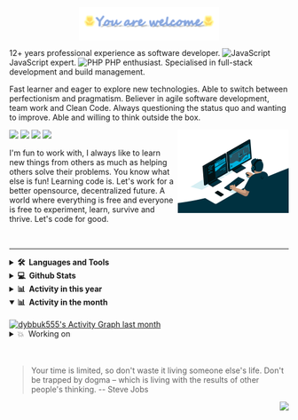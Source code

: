 <!-- Heading -->
<p align="center">
    <img align="center" width="50%" src="./assets/title.gif" /><br>
</p>

<p>
12+ years professional experience as software developer. <img src="https://profilinator.rishav.dev/skills-assets/javascript-original.svg" alt="JavaScript" height="20" /> JavaScript expert. <img src="https://profilinator.rishav.dev/skills-assets/php-original.svg" alt="PHP" height="30" /> PHP enthusiast. Specialised in full-stack development and build management.

Fast learner and eager to explore new technologies. Able to switch between perfectionism and pragmatism. Believer in agile software development, team work and Clean Code. Always questioning the status quo and wanting to improve. Able and willing to think outside the box.
</p>

<img align="right" width="200" src="./assets/developer.gif" />
<p>
  <a href="#"><img src="https://img.shields.io/badge/JavaScript-Expert-_.svg?logo=javascript"></a>
  <a href="#"><img src="https://img.shields.io/badge/PHP-Enthusiast-_.svg?logo=php"></a>
  <a href="#"><img src="https://img.shields.io/badge/TDD-Advocate-_.svg"></a>
  <a href="#"><img src="https://img.shields.io/badge/Clean%20Code-Evangelist-_.svg"></a>
</p>

<p>
I'm fun to work with, I always like to learn new things from others as much as helping others solve their problems. You know what else is fun! Learning code is. Let's work for a better opensource, decentralized future. A world where everything is free and everyone is free to experiment, learn, survive and thrive. Let's code for good.
</p>
<br />

<!-- About section -->

---
<details>
  <summary><b>🛠️&nbsp;&nbsp;Languages and Tools</b></summary>
  <!-- Some badges are from https://github.com/Ileriayo/markdown-badges -->

  <br />
  <p>
      <a href="#"><img alt="HTML" src="https://img.shields.io/badge/HTML-20232a.svg?style=plastic&logo=html5"></a>
      <a href="#"><img alt="CSS" src="https://img.shields.io/badge/CSS-20232a.svg?style=plastic&logo=css3"></a>
      <a href="#"><img alt="JavaScript" src="https://img.shields.io/badge/JavaScript-20232a.svg?style=plastic&logo=javascript"></a>
      <a href="#"><img alt="TypeScript" src="https://img.shields.io/badge/TypeScript-20232a.svg?style=plastic&logo=typescript"></a>
      <a href="#"><img alt="PHP" src="https://img.shields.io/badge/PHP-20232a.svg?style=plastic&logo=php&logoColor=E2231A"></a>
      <a href="#"><img alt="SQL" src="https://custom-icon-badges.demolab.com/badge/SQL-20232a.svg?style=plastic&logo=database"></a>
      <a href="#"><img alt="C" src="https://custom-icon-badges.demolab.com/badge/C-20232a.svg?style=plastic&logo=c-in-hexagon"></a>
      <a href="#"><img alt="C++" src="https://custom-icon-badges.demolab.com/badge/C++-20232a.svg?style=plastic&logo=cpp2"></a>
      <a href="#"><img alt="C#" src="https://custom-icon-badges.demolab.com/badge/C%23-20232a.svg?style=plastic&logo=cs2"></a>
      <a href="#"><img alt="Java" src="https://custom-icon-badges.demolab.com/badge/Java-20232a.svg?style=plastic&logo=java"></a>
      <a href="#"><img alt="Solidity" src="https://custom-icon-badges.demolab.com/badge/Solidity-20232a.svg?style=plastic&logo=solidity"></a>
  </p>
  <p>
      <a href="#"><img alt="React" src="https://img.shields.io/badge/React-20232a.svg?style=plastic&logo=react"></a>
      <a href="#"><img alt="Next.js" src="https://img.shields.io/badge/Next.js-20232a.svg?style=plastic&logo=nextdotjs"></a>
      <a href="#"><img alt="Vue.js" src="https://img.shields.io/badge/Vue.js-20232a.svg?style=plastic&logo=vuedotjs"></a>
      <a href="#"><img alt="Svelte.js" src="https://img.shields.io/badge/Svelte.js-20232a.svg?style=plastic&logo=svelte"></a>
      <a href="#"><img alt="Angular" src="https://img.shields.io/badge/Angular-20232a.svg?style=plastic&logo=angular"></a>
      <a href="#"><img alt="Web3.js" src="https://img.shields.io/badge/Web3.js-20232a.svg?style=plastic&logo=web3dotjs"></a>
      <a href="#"><img alt="Bootstrap" src="https://img.shields.io/badge/Bootstrap-20232a.svg?style=plastic&logo=bootstrap"></a>
      <a href="#"><img alt="TailwindCSS" src="https://img.shields.io/badge/TailwindCSS-20232a.svg?style=plastic&logo=tailwindcss"></a>
      <a href="#"><img alt="Material Design" src="https://img.shields.io/badge/Material%20Design-20232a.svg?style=plastic&logo=material-design"></a>
      <a href="#"><img alt="Chakra UI" src="https://img.shields.io/badge/Chakra%20UI-20232a.svg?style=plastic&logo=chakraui"></a>
      <a href="#"><img alt="Express.js" src="https://img.shields.io/badge/Express.js-20232a.svg?style=plastic&logo=express"></a>
      <a href="#"><img alt="Laravel" src="https://img.shields.io/badge/Laravel-20232a.svg?style=plastic&logo=laravel"></a>
      <a href="#"><img alt="CodeIgniter" src="https://img.shields.io/badge/CodeIgniter-20232a.svg?style=plastic&logo=codeigniter"></a>
      <a href="#"><img alt="Symfony" src="https://img.shields.io/badge/Symfony-20232a.svg?style=plastic&logo=symfony"></a>
      <a href="#"><img alt="Wordpress" src="https://img.shields.io/badge/Wordpress-20232a.svg?style=plastic&logo=wordpress"></a>
      <a href="#"><img alt="Shopify" src="https://img.shields.io/badge/Shopify-20232a.svg?style=plastic&logo=shopify"></a>
      <a href="#"><img alt="Webflow" src="https://img.shields.io/badge/Webflow-20232a.svg?style=plastic&logo=webflow"></a>
      <a href="#"><img alt="Shopware" src="https://img.shields.io/badge/Shopware-20232a.svg?style=plastic&logo=shopware"></a>
  </p>
  <p>
      <a href="#"><img alt="MySQL" src="https://img.shields.io/badge/MySQL-20232a.svg?style=plastic&logo=mysql"></a>
      <a href="#"><img alt="SQLite" src ="https://img.shields.io/badge/SQLite-20232a.svg?style=plastic&logo=sqlite"></a>
      <a href="#"><img alt="PostgreSQL" src ="https://img.shields.io/badge/PostgreSQL-20232a.svg?style=plastic&logo=postgresql"></a>
      <a href="#"><img alt="Oracle" src ="https://img.shields.io/badge/Oracle-20232a.svg?style=plastic&logo=oracle"></a>
      <a href="#"><img alt="MongoDB" src ="https://img.shields.io/badge/MongoDB-20232a.svg?style=plastic&logo=mongodb"></a>
      <a href="#"><img alt="Heroku" src="https://img.shields.io/badge/Heroku-20232a.svg?style=plastic&logo=heroku"></a>
      <a href="#"><img alt="Vercel" src="https://img.shields.io/badge/Vercel-20232a.svg?style=plastic&logo=vercel"></a>
      <a href="#"><img alt="GitHub Pages" src="https://img.shields.io/badge/GitHub%20Pages-20232a.svg?style=plastic&logo=github"></a>
      <a href="#"><img alt="Notion" src="https://img.shields.io/badge/Notion-20232a.svg?style=plastic&logo=notion"></a>
      <a href="#"><img alt="Render" src="https://img.shields.io/badge/Render-20232a.svg?style=plastic&logo=render"></a>
      <a href="#"><img alt="Docker" src="https://img.shields.io/badge/Docker-20232a.svg?style=plastic&logo=docker"></a>
      <a href="#"><img alt="Nginx" src="https://img.shields.io/badge/Nginx-20232a.svg?style=plastic&logo=nginx"></a>
  </p>
  <p>
      <a href="#"><img alt="Visual Studio Code" src="https://img.shields.io/badge/Visual%20Studio%20Code-20232a.svg?style=plastic&logo=visual-studio-code"></a>
      <a href="#"><img alt="Postman" src="https://img.shields.io/badge/Postman-20232a.svg?style=plastic&logo=postman"></a>
      <a href="#"><img alt="Figma" src="https://img.shields.io/badge/Figma-20232a.svg?style=plastic&logo=figma"></a>
      <a href="#"><img alt="Adobe" src="https://img.shields.io/badge/Adobe-20232a.svg?style=plastic&logo=adobe"></a>
      <a href="#"><img alt="Git" src="https://img.shields.io/badge/Git-20232a.svg?style=plastic&logo=git"></a>
      <a href="#"><img alt="Bitbucket" src="https://img.shields.io/badge/Bitbucket-20232a.svg?style=plastic&logo=bitbucket"></a>
      <a href="#"><img alt="Jira" src="https://img.shields.io/badge/Jira-20232a.svg?style=plastic&logo=jira"></a>
      <a href="#"><img alt="Trello" src="https://img.shields.io/badge/Trello-20232a.svg?style=plastic&logo=trello"></a>
      <a href="#"><img alt="Stack Overflow" src="https://img.shields.io/badge/Stack%20Overflow-20232a.svg?style=plastic&logo=stack-overflow"></a>
  </p>
</details>

<details>
  <summary><b>💻&nbsp;&nbsp;Github Stats</b></summary>

  <!-- https://github.com/dybbuk555 -->
  <br />
  <a href="https://github.com/dybbuk555">
      <img title="🔥 Get streak stats for your profile at git.io/streak-stats" alt="dybbuk555's streak" src="https://github-readme-streak-stats.herokuapp.com/?user=dybbuk555&theme=monokai-metallian&hide_border=true" height="192px"/>
  </a>
  <a href="https://github.com/dybbuk555"><img alt="dybbuk555's Top Languages" src="https://github-readme-stats.vercel.app/api/top-langs/?username=dybbuk555&langs_count=8&layout=compact&theme=react&hide_border=true&bg_color=1F222E&title_color=F85D7F&icon_color=F8D866&hide=Jupyter%20Notebook" height="192px"/></a>
  <br/>

  <b>Note:</b> Top languages is only a metric of the languages my public code consists of and doesn't reflect experience or skill level.
</details>

<details>
  <summary><b>📊&nbsp;&nbsp;Activity in this year</b></summary>
  <br />
  <a href="https://github.com/dybbuk555">
    <img alt="dybbuk555's Activity Graph last year" src="https://github-profile-summary-cards.vercel.app/api/cards/profile-details?username=dybbuk555&theme=github_dark" />
  </a>
</details>

<details open>
  <summary><b>📊&nbsp;&nbsp;Activity in the month</b></summary>
  <br />
  <a href="https://github.com/dybbuk555">
    <img alt="dybbuk555's Activity Graph last month" src="https://github-readme-activity-graph.cyclic.app/graph/?username=dybbuk555&bg_color=1F222E&color=F8D866&line=F85D7F&point=FFFFFF&hide_border=true" />
  </a>
</details>

<details>
<summary>💥&nbsp;&nbsp;Working on </summary>
<br>
<a href="https://github.com/dybbuk555/swimming_school_management">
<img src="https://github-readme-stats-defcon27.vercel.app/api/pin/?username=dybbuk555&repo=swimming_school_management&show_owner=true&theme=react" />
</a>
<a href="https://github.com/dybbuk555/Veychi-store">
<img src="https://github-readme-stats-defcon27.vercel.app/api/pin/?username=dybbuk555&repo=Veychi-store&show_owner=true&theme=react" />
</a>
<a href="https://github.com/dybbuk555/flowers_shopping">
<img src="https://github-readme-stats-defcon27.vercel.app/api/pin/?username=dybbuk555&repo=flowers_shopping&show_owner=true&theme=react" />
</a>
</details>

<br/>
<br/>

> Your time is limited, so don't waste it living someone else's life. Don't be trapped by dogma – which is living with the results of other people's thinking.
> -- Steve Jobs

<div align="right">
  <img src="https://img.shields.io/badge/Say%20Thanks-!-1EAEDB.svg">
</div>
